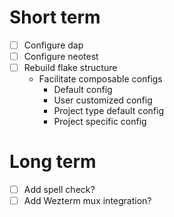 # Short term

- [ ] Configure dap
- [ ] Configure neotest
- [ ] Rebuild flake structure
  - Facilitate composable configs
    - Default config
    - User customized config
    - Project type default config
    - Project specific config

# Long term

- [ ] Add spell check?
- [ ] Add Wezterm mux integration?
